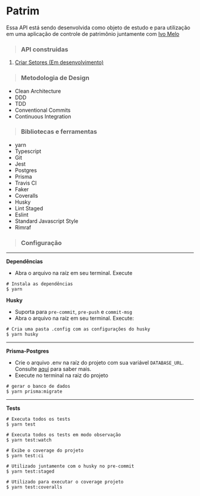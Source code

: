# Patrim

Essa API está sendo desenvolvida como objeto de estudo e para utilização em uma aplicação de controle de patrimônio juntamente com [Ivo Melo](https://github.com/evil988)

> ### API construidas

  1. [Criar Setores (Em desenvolvimento)](./requirements/add-sector.md)

> ### Metodologia de Design

 - Clean Architecture
 - DDD
 - TDD
 - Conventional Commits
 - Continuous Integration

> ### Bibliotecas e ferramentas

 - yarn
 - Typescript
 - Git
 - Jest
 - Postgres
 - Prisma
 - Travis CI
 - Faker
 - Coveralls
 - Husky
 - Lint Staged
 - Eslint
 - Standard Javascript Style
 - Rimraf

> ### Configuração
***
**Dependências**
 - Abra o arquivo na raíz em seu terminal. Execute
  ```shell
  # Instala as dependências
  $ yarn
  ```
**Husky**
 - Suporta para ``pre-commit``, ``pre-push`` e ``commit-msg``
 - Abra o arquivo na raíz em seu terminal. Execute:
  ```shell
  # Cria uma pasta .config com as configurações do husky
  $ yarn husky
  ```
 ***
 **Prisma-Postgres**

 - Crie o arquivo .env na raíz do projeto com sua variável ``DATABASE_URL``. Consulte [aqui](https://www.prisma.io/docs/getting-started/quickstart-typescript) para saber mais.
 - Execute no terminal na raiz do projeto
  ```shell
  # gerar o banco de dados
  $ yarn prisma:migrate
  ```
 ***
  **Tests**
  ```shell
  # Executa todos os tests
  $ yarn test

  # Executa todos os tests em modo observação
  $ yarn test:watch

  # Exibe o coverage do projeto
  $ yarn test:ci

  # Utilizado juntamente com o husky no pre-commit
  $ yarn test:staged

  # Utilizado para executar o coverage projeto
  $ yarn test:coveralls
  ```